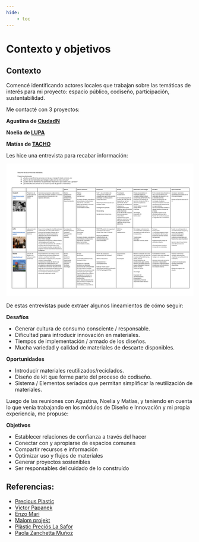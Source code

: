 ```yaml
---
hide:
    - toc
---
```


# Contexto y objetivos

## Contexto

Comencé identificando actores locales que trabajan sobre las temáticas de interés para mi proyecto: espacio público, codiseño, participación, sustentabilidad.

Me contacté con 3 proyectos: 

**Agustina de [CiudadN](https://www.ciudadn.org/)**

**Noelia de [LUPA](https://www.reactoruy.com/)**

**Matías de [TACHO](https://tacho.uy/)**


Les hice una entrevista para recabar información:

![](../images/proy/entrevistas.png)

De estas entrevistas pude extraer algunos lineamientos de cómo seguir:

**Desafíos**

- Generar cultura de consumo consciente / responsable.
- Dificultad para introducir innovación en materiales.
- Tiempos de implementación / armado de los diseños.
- Mucha variedad y calidad de materiales de descarte disponibles.


**Oportunidades**

- Introducir materiales reutilizados/reciclados.
- Diseño de kit que forme parte del proceso de codiseño.
- Sistema / Elementos seriados que permitan simplificar la reutilización de materiales.


Luego de las reuniones con Agustina, Noelia y Matías, y teniendo en cuenta lo que venía trabajando en los módulos de Diseño e Innovación y mi propia experiencia, me propuse:

**Objetivos**

- Establecer relaciones de confianza a través del hacer
- Conectar con y apropiarse de espacios comunes
- Compartir recursos e información
- Optimizar uso y flujos de materiales
- Generar proyectos sostenibles 
- Ser responsables del cuidado de lo construído




## Referencias:

- [Precious Plastic](https://www.preciousplastic.com/)
- [Victor Papanek](https://elasombrario.publico.es/papanek-pionero-del-diseno-social-y-sostenible/)
- [Enzo Mari](https://ateliers.esad-pyrenees.fr/web/pages/culturenum/ethique/enzo-mari-autoprogettazione.pdf)
- [Malom projekt](https://www.facebook.com/malomprojekt)
- [Plàstic Preciós La Safor](https://www.facebook.com/plasticprecioslasafor)
- [Paola Zanchetta Muñoz](https://distributeddesign.eu/talent/paola-zanchetta/)
